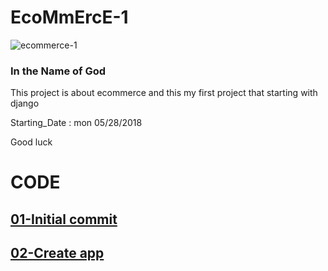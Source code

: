 # EcoMmErcE-1                   

<img src="https://www.e-spincorp.com/wp-content/uploads/2018/01/e-commerce.png" alt="ecommerce-1" >

<h3>In the Name of God </h3>
This project is about ecommerce and this my first project that starting with django 


Starting_Date : mon 05/28/2018

Good luck 


# CODE                  

<a href="https://github.com/riddick1989/EcoMmErcE-1/tree/813de744caea2daa2d54e3bac533834f88907511"><h2>01-Initial commit</h2></a>

<a href="https://github.com/riddick1989/EcoMmErcE-1/tree/efc4d6d274dc2f3f0077b48dfb4358493f3c05af"><h2>02-Create app</h2></a>
